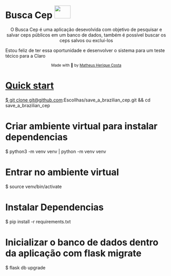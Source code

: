 # Busca Cep <img src="https://user-images.githubusercontent.com/37151367/129491645-c2f1763c-23fb-4675-ba7f-1bce38d07e80.jpeg" width="50px" height="40px"> 

<p align="center">
O Busca Cep é uma aplicação desevolvida com objetivo de pesquisar e salvar ceps públicos em um banco de dados, também é possível buscar os ceps salvos ou excluí-los
  
Estou feliz de ter essa oportunidade e desenvolver o sistema para um teste técico para a Claro
  
</p>
<div align="center">
  <sub> Made with 💖 by
    <a href="https://github.com/Escollhas/save_a_brazilian_cep">Matheus Herique Costa
  </sub>
</div>

# Quick start

$ git clone git@github.com:Escollhas/save_a_brazilian_cep.git && cd save_a_brazilian_cep


# Criar ambiente virtual para instalar dependencias
$ python3 -m venv venv | python -m venv venv

# Entrar no ambiente virtual
$ source venv/bin/activate

# Instalar Dependencias
$ pip install -r requirements.txt

# Inicializar o banco de dados dentro da aplicação com flask migrate
$ flask db upgrade
